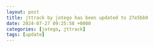 ```yaml
---
layout: post
title: jttrack by jotego has been updated to 27e5bb9
date: 2024-07-27 09:25:58 +0000
categories: [jotego, jttrack]
tags: [update]
---
```


